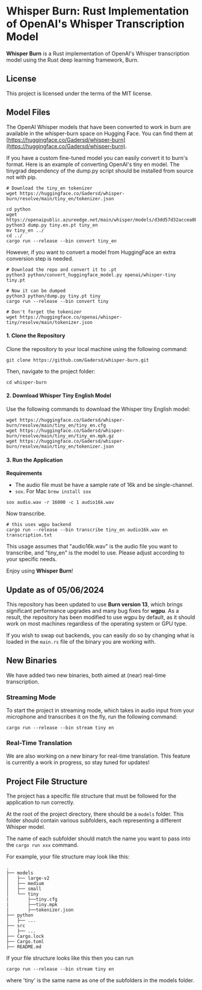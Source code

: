 # Whisper Burn: Rust Implementation of OpenAI's Whisper Transcription Model

**Whisper Burn** is a Rust implementation of OpenAI's Whisper transcription model using the Rust deep learning framework, Burn.

## License

This project is licensed under the terms of the MIT license.

## Model Files

The OpenAI Whisper models that have been converted to work in burn are available in the whisper-burn space on Hugging Face. You can find them at [https://huggingface.co/Gadersd/whisper-burn](https://huggingface.co/Gadersd/whisper-burn).

If you have a custom fine-tuned model you can easily convert it to burn's format. Here is an example of converting OpenAI's tiny en model. The tinygrad dependency of the dump.py script should be installed from source not with pip.

```
# Download the tiny_en tokenizer
wget https://huggingface.co/Gadersd/whisper-burn/resolve/main/tiny_en/tokenizer.json

cd python
wget https://openaipublic.azureedge.net/main/whisper/models/d3dd57d32accea0b295c96e26691aa14d8822fac7d9d27d5dc00b4ca2826dd03/tiny.en.pt
python3 dump.py tiny.en.pt tiny_en
mv tiny_en ../
cd ../
cargo run --release --bin convert tiny_en
```

However, if you want to convert a model from HuggingFace an extra conversion step is needed.

```
# Download the repo and convert it to .pt
python3 python/convert_huggingface_model.py openai/whisper-tiny tiny.pt

# Now it can be dumped
python3 python/dump.py tiny.pt tiny
cargo run --release --bin convert tiny

# Don't forget the tokenizer
wget https://huggingface.co/openai/whisper-tiny/resolve/main/tokenizer.json
```

#### 1. Clone the Repository

Clone the repository to your local machine using the following command:

```
git clone https://github.com/Gadersd/whisper-burn.git
```

Then, navigate to the project folder:

```
cd whisper-burn
```

#### 2. Download Whisper Tiny English Model

Use the following commands to download the Whisper tiny English model:

```
wget https://huggingface.co/Gadersd/whisper-burn/resolve/main/tiny_en/tiny_en.cfg
wget https://huggingface.co/Gadersd/whisper-burn/resolve/main/tiny_en/tiny_en.mpk.gz
wget https://huggingface.co/Gadersd/whisper-burn/resolve/main/tiny_en/tokenizer.json
```

#### 3. Run the Application

**Requirements**

- The audio file must be have a sample rate of 16k and be single-channel.
- `sox`. For Mac `brew install sox`

```
sox audio.wav -r 16000 -c 1 audio16k.wav
```
Now transcribe.

```
# this uses wgpu backend
cargo run --release --bin transcribe tiny_en audio16k.wav en transcription.txt
```

This usage assumes that "audio16k.wav" is the audio file you want to transcribe, and "tiny_en" is the model to use. Please adjust according to your specific needs.

Enjoy using **Whisper Burn**!

## Update as of 05/06/2024

This repository has been updated to use **Burn version 13**, which brings significant performance upgrades and many bug fixes for **wgpu**. As a result, the repository has been modified to use wgpu by default, as it should work on most machines regardless of the operating system or GPU type.

If you wish to swap out backends, you can easily do so by changing what is loaded in the `main.rs` file of the binary you are working with.

## New Binaries

We have added two new binaries, both aimed at (near) real-time transcription.

### Streaming Mode

To start the project in streaming mode, which takes in audio input from your microphone and transcribes it on the fly, run the following command:

```
cargo run --release --bin stream tiny en
```

### Real-Time Translation
We are also working on a new binary for real-time translation. This feature is currently a work in progress, so stay tuned for updates!

## Project File Structure

The project has a specific file structure that must be followed for the application to run correctly.

At the root of the project directory, there should be a `models` folder. This folder should contain various subfolders, each representing a different Whisper model. 

The name of each subfolder should match the name you want to pass into the `cargo run xxx` command. 

For example, your file structure may look like this:
```
.
├── models
│   ├── large-v2
│   ├── medium
│   ├── small
│   └── tiny
|       ├──tiny.cfg
|       ├──tiny.mpk
|       ├──tokenizer.json
├── python
│   ├── ...
├── src
│   ├── ...
├── Cargo.lock
├── Cargo.toml
├── README.md
```
If your file structure looks like this then you can run
```
cargo run --release --bin stream tiny en
```
where 'tiny' is the same name as one of the subfolders in the models folder.
